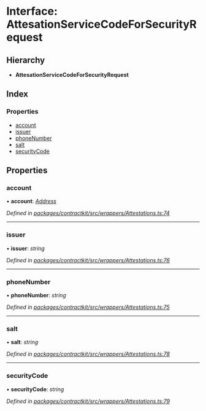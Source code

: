 # Interface: AttesationServiceCodeForSecurityRequest

## Hierarchy

* **AttesationServiceCodeForSecurityRequest**

## Index

### Properties

* [account](_wrappers_attestations_.attesationservicecodeforsecurityrequest.md#account)
* [issuer](_wrappers_attestations_.attesationservicecodeforsecurityrequest.md#issuer)
* [phoneNumber](_wrappers_attestations_.attesationservicecodeforsecurityrequest.md#phonenumber)
* [salt](_wrappers_attestations_.attesationservicecodeforsecurityrequest.md#salt)
* [securityCode](_wrappers_attestations_.attesationservicecodeforsecurityrequest.md#securitycode)

## Properties

###  account

• **account**: *[Address](../modules/_base_.md#address)*

*Defined in [packages/contractkit/src/wrappers/Attestations.ts:74](https://github.com/celo-org/celo-monorepo/blob/master/packages/contractkit/src/wrappers/Attestations.ts#L74)*

___

###  issuer

• **issuer**: *string*

*Defined in [packages/contractkit/src/wrappers/Attestations.ts:76](https://github.com/celo-org/celo-monorepo/blob/master/packages/contractkit/src/wrappers/Attestations.ts#L76)*

___

###  phoneNumber

• **phoneNumber**: *string*

*Defined in [packages/contractkit/src/wrappers/Attestations.ts:75](https://github.com/celo-org/celo-monorepo/blob/master/packages/contractkit/src/wrappers/Attestations.ts#L75)*

___

###  salt

• **salt**: *string*

*Defined in [packages/contractkit/src/wrappers/Attestations.ts:78](https://github.com/celo-org/celo-monorepo/blob/master/packages/contractkit/src/wrappers/Attestations.ts#L78)*

___

###  securityCode

• **securityCode**: *string*

*Defined in [packages/contractkit/src/wrappers/Attestations.ts:79](https://github.com/celo-org/celo-monorepo/blob/master/packages/contractkit/src/wrappers/Attestations.ts#L79)*
